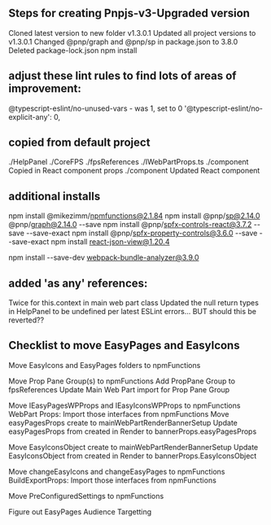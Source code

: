 ## Steps for creating Pnpjs-v3-Upgraded version
Cloned latest version to new folder v1.3.0.1
Updated all project versions to v1.3.0.1
Changed @pnp/graph and @pnp/sp in package.json to 3.8.0
Deleted package-lock.json
npm install


## adjust these lint rules to find lots of areas of improvement:
@typescript-eslint/no-unused-vars - was 1, set to 0
'@typescript-eslint/no-explicit-any': 0,



## copied from default project
./HelpPanel
./CoreFPS
./fpsReferences
./IWebPartProps.ts
./component Copied in React component props
./component Updated React component



## additional installs
npm install @mikezimm/npmfunctions@2.1.84
npm install @pnp/sp@2.14.0 @pnp/graph@2.14.0 --save
npm install @pnp/spfx-controls-react@3.7.2 --save --save-exact
npm install @pnp/spfx-property-controls@3.6.0 --save --save-exact
npm install react-json-view@1.20.4

npm install --save-dev webpack-bundle-analyzer@3.9.0


## added 'as any' references:
Twice for this.context in main web part class
Updated the null return types in HelpPanel to be undefined per latest ESLint errors... BUT should this be reverted??


## Checklist to move EasyPages and EasyIcons

Move EasyIcons and EasyPages folders to npmFunctions

Move Prop Pane Group(s) to npmFunctions
Add PropPane Group to fpsReferences
Update Main Web Part import for Prop Pane Group

Move IEasyPagesWPProps and IEasyIconsWPProps to npmFunctions
WebPart Props:  Import those interfaces from npmFunctions
Move easyPagesProps create to mainWebPartRenderBannerSetup
Update easyPagesProps from created in Render to bannerProps.easyPagesProps

Move EasyIconsObject create to mainWebPartRenderBannerSetup
Update EasyIconsObject from created in Render to bannerProps.EasyIconsObject

Move changeEasyIcons and changeEasyPages to npmFunctions
BuildExportProps:  Import those interfaces from npmFunctions

Move PreConfiguredSettings to npmFunctions

Figure out EasyPages Audience Targetting